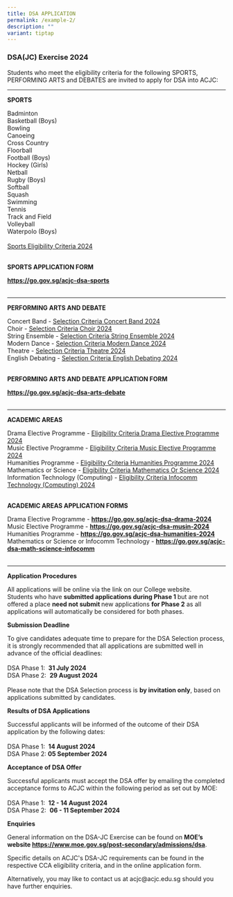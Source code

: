 ```yaml
---
title: DSA APPLICATION
permalink: /example-2/
description: ""
variant: tiptap
---
```

<h3>DSA(JC) Exercise 2024</h3>
<p>Students who meet the eligibility criteria for the following SPORTS, PERFORMING
ARTS and DEBATES are invited to apply for DSA into ACJC:</p>
<hr>
<p><strong>SPORTS</strong>
</p>
<p>Badminton
<br>Basketball (Boys)
<br>Bowling
<br>Canoeing
<br>Cross Country
<br>Floorball
<br>Football (Boys)
<br>Hockey (Girls)
<br>Netball
<br>Rugby (Boys)
<br>Softball
<br>Squash
<br>Swimming
<br>Tennis
<br>Track and Field
<br>Volleyball
<br>Waterpolo (Boys)
<br>
<br><a href="/files/Dsa/dsa%20sports%20eligibility%20criteria%202023.pdf" rel="noopener noreferrer nofollow" target="_blank">Sports Eligibility Criteria 2024</a> 
<br>
<br>
</p>
<p><strong>SPORTS APPLICATION FORM</strong>
</p>
<p><strong><a href="https://go.gov.sg/acjc-dsa-sports" rel="noopener noreferrer nofollow" target="_blank">https://go.gov.sg/acjc-dsa-sports</a></strong> 
<br>
<br>
</p>
<hr>
<p><strong>PERFORMING ARTS AND DEBATE</strong>
</p>
<p>Concert Band - <a href="/files/Dsa/eligibility%20criteria%20concert%20band%202023.pdf" rel="noopener noreferrer nofollow" target="_blank">Selection Criteria Concert Band 2024</a> 
<br>Choir - <a href="/files/Dsa/eligibility%20criteria%20choir%202023.pdf" rel="noopener noreferrer nofollow" target="_blank">Selection Criteria Choir 2024</a> 
<br>String Ensemble - <a href="/files/Dsa/eligibility%20criteria%20string%20ensemble%202023.pdf" rel="noopener noreferrer nofollow" target="_blank">Selection Criteria String Ensemble 2024</a> 
<br>Modern Dance - <a href="/files/Dsa/eligibility%20criteria%20modern%20dance%202023.pdf" rel="noopener noreferrer nofollow" target="_blank">Selection Criteria Modern Dance 2024</a> 
<br>Theatre - <a href="/files/Dsa/eligibility%20criteria%20theatre%202023.pdf" rel="noopener noreferrer nofollow" target="_blank">Selection Criteria Theatre 2024</a> 
<br>English Debating - <a href="/files/Dsa/eligibility%20criteria%20english%20debating%202023.pdf" rel="noopener noreferrer nofollow" target="_blank">Selection Criteria English Debating 2024</a> 
<br>
<br>
</p>
<p><strong>PERFORMING ARTS AND DEBATE APPLICATION FORM</strong>
</p>
<p><strong><a href="https://go.gov.sg/acjc-dsa-arts-debate" rel="noopener noreferrer nofollow" target="_blank">https://go.gov.sg/acjc-dsa-arts-debate</a></strong> 
<br>
<br>
</p>
<hr>
<p><strong>ACADEMIC AREAS</strong>
</p>
<p>Drama Elective Programme - <a href="/files/Dsa/eligibility%20criteria%20drama%20elective%20programme%202023.pdf" rel="noopener noreferrer nofollow" target="_blank">Eligibility Criteria Drama Elective Programme 2024</a> 
<br>Music Elective Programme - <a href="/files/Dsa/eligibility%20criteria%20music%20elective%20programme%202023.pdf" rel="noopener noreferrer nofollow" target="_blank">Eligibility Criteria Music Elective Programme 2024</a> 
<br>Humanities Programme - <a href="/files/Dsa/eligibility%20criteria%20humanities%20programme%202023.pdf" rel="noopener noreferrer nofollow" target="_blank">Eligibility Criteria Humanities Programme 2024</a> 
<br>Mathematics or Science - <a href="/files/Dsa/eligibility%20criteria%20mathematics%20or%20science.pdf" rel="noopener noreferrer nofollow" target="_blank">Eligibility Criteria Mathematics Or Science 2024</a> 
<br>Information Technology (Computing) - <a href="/files/Dsa/eligibility%20criteria%20infocomm%20technology%20(computing).pdf" rel="noopener noreferrer nofollow" target="_blank">Eligibility Criteria Infocomm Technology (Computing) 2024</a> 
<br>
<br>
</p>
<p><strong>ACADEMIC AREAS APPLICATION FORMS</strong>
</p>
<p>Drama Elective Programme - <strong><a href="https://go.gov.sg/acjc-dsa-dep" rel="noopener noreferrer nofollow" target="_blank">https://go.gov.sg/acjc-dsa-drama-2024</a></strong> 
<br>Music Elective Programme - <strong><a href="https://go.gov.sg/acjc-dsa-mep" rel="noopener noreferrer nofollow" target="_blank">https://go.gov.sg/acjc-dsa-musin-2024</a></strong> 
<br>Humanities Programme - <strong><a href="https://go.gov.sg/acjc-dsa-humanities" rel="noopener noreferrer nofollow" target="_blank">https://go.gov.sg/acjc-dsa-humanities-2024</a></strong> 
<br>Mathematics or Science or Infocomm Technology - <strong><a href="https://go.gov.sg/acjc-dsa-math-science-infocomm" rel="noopener noreferrer nofollow" target="_blank">https://go.gov.sg/acjc-dsa-math-science-infocomm</a></strong> 
<br>
<br>
</p>
<hr>
<p><strong>Application Procedures</strong>
</p>
<p>All applications will be online via the link on our College website.
<br>Students who have <strong>submitted applications during Phase 1 </strong>but
are not offered a place <strong>need not submit </strong>new applications <strong>for Phase 2</strong> as
all applications will automatically be considered for both phases.</p>
<p><strong>Submission Deadline</strong>
</p>
<p>To give candidates adequate time to prepare for the DSA Selection process,
it is strongly recommended that all applications are submitted well in
advance of the official deadlines:
<br>
<br>DSA Phase 1:&nbsp;&nbsp;<strong>31 July 2024</strong> 
<br>DSA Phase 2: &nbsp;<strong>29 August 2024</strong> 
<br>
<br>Please note that the DSA Selection process is <strong>by invitation only</strong>,
based on applications submitted by candidates.</p>
<p><strong>Results of DSA Applications</strong>
</p>
<p>Successful applicants will be informed of the outcome of their DSA application
by the following dates:
<br>
<br>DSA Phase 1: &nbsp;<strong>14 August 2024</strong> 
<br>DSA Phase 2: <strong>05 September 2024</strong> 
<br>
</p>
<p><strong>Acceptance of DSA Offer</strong>
</p>
<p>Successful applicants must accept the DSA offer by emailing the completed
acceptance forms to ACJC within the following period as set out by MOE:
<br>
<br>DSA Phase 1: &nbsp;<strong>12 - 14 August 2024</strong> 
<br>DSA Phase 2: &nbsp;<strong>06 - 11 September 2024</strong> 
<br>
</p>
<p><strong>Enquiries</strong>
</p>
<p>General information on the DSA-JC Exercise can be found on <strong>MOE’s website <a href="https://www.moe.gov.sg/post-secondary/admissions/dsa" rel="noopener noreferrer nofollow" target="_blank">https://www.moe.gov.sg/post-secondary/admissions/dsa</a></strong>.</p>
<p>Specific details on ACJC's DSA-JC requirements can be found in the respective
CCA eligibility criteria, and in the online application form.
<br>
</p>
<p>Alternatively, you may like to contact us at acjc@acjc.edu.sg should you
have further enquiries.</p>